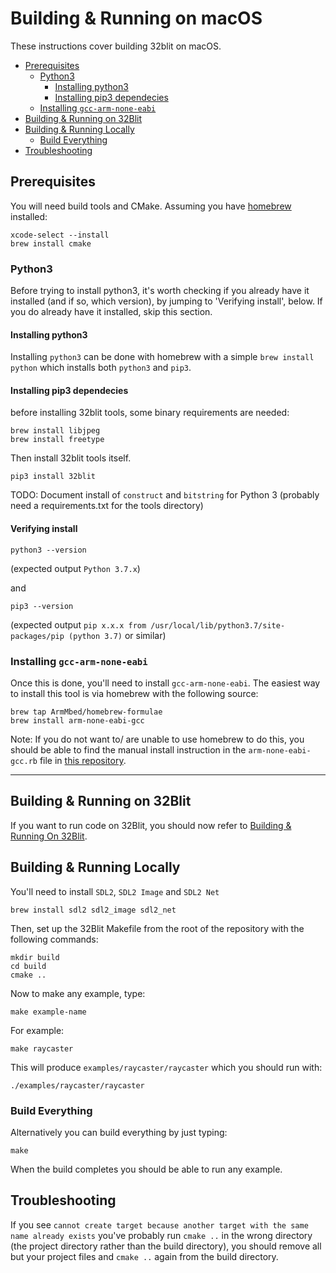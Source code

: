 # Building & Running on macOS <!-- omit in toc -->

These instructions cover building 32blit on macOS.

- [Prerequisites](#prerequisites)
  - [Python3](#python3)
    - [Installing python3](#installing-python3)
    - [Installing pip3 dependecies](#installing-pip3-dependecies)
  - [Installing `gcc-arm-none-eabi`](#installing-gcc-arm-none-eabi)
- [Building & Running on 32Blit](#building--running-on-32blit)
- [Building & Running Locally](#building--running-locally)
  - [Build Everything](#build-everything)
- [Troubleshooting](#troubleshooting)

## Prerequisites

You will need build tools and CMake. Assuming you have [homebrew](https://docs.brew.sh/Installation) installed:

``` shell
xcode-select --install
brew install cmake
```

### Python3

Before trying to install python3, it's worth checking if you already have it installed (and if so, which version), by jumping to 'Verifying install', below. If you do already have it installed, skip this section.

#### Installing python3

Installing `python3` can be done with homebrew with a simple `brew install python` which installs both `python3` and `pip3`.

####  Installing pip3 dependecies

before installing 32blit tools, some binary requirements are needed:

```
brew install libjpeg
brew install freetype
````

Then install 32blit tools itself.

```
pip3 install 32blit
```

TODO: Document install of `construct` and `bitstring` for Python 3 (probably need a requirements.txt for the tools directory)


####  Verifying install

``` shell
python3 --version
```
(expected output `Python 3.7.x`)

and
``` shell
pip3 --version
```
(expected output `pip x.x.x from /usr/local/lib/python3.7/site-packages/pip (python 3.7)` or similar)

<a name="gcc"/></a>
### Installing `gcc-arm-none-eabi`

Once this is done, you'll need to install `gcc-arm-none-eabi`. The easiest way to install this tool is via homebrew with the following source:

``` shell
brew tap ArmMbed/homebrew-formulae
brew install arm-none-eabi-gcc
```

Note:
If you do not want to/ are unable to use homebrew to do this, you should be able to find the manual install instruction in the `arm-none-eabi-gcc.rb` file in [this repository](https://github.com/ARMmbed/homebrew-formulae).

______

## Building & Running on 32Blit

If you want to run code on 32Blit, you should now refer to [Building & Running On 32Blit](32blit.md).

## Building & Running Locally

You'll need to install `SDL2`, `SDL2 Image` and `SDL2 Net`

``` shell
brew install sdl2 sdl2_image sdl2_net
```

Then, set up the 32Blit Makefile from the root of the repository with the following commands:

```shell
mkdir build
cd build
cmake ..
```

Now to make any example, type:

```shell
make example-name
```

For example:

```shell
make raycaster
```

This will produce `examples/raycaster/raycaster` which you should run with:

```shell
./examples/raycaster/raycaster
```

### Build Everything

Alternatively you can build everything by just typing:

```shell
make
```

When the build completes you should be able to run any example.

## Troubleshooting

If you see `cannot create target because another target with the same name already exists` you've probably run `cmake ..` in the wrong directory (the project directory rather than the build directory), you should remove all but your project files and `cmake ..` again from the build directory.

